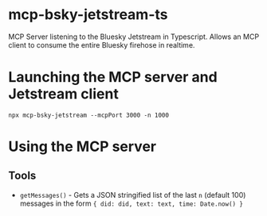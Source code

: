 # mcp-bsky-jetstream-ts
MCP Server listening to the Bluesky Jetstream in Typescript. Allows an MCP client to consume the entire Bluesky firehose in realtime.

# Launching the MCP server and Jetstream client

```
npx mcp-bsky-jetstream --mcpPort 3000 -n 1000
```

# Using the MCP server
## Tools
* `getMessages()` - Gets a JSON stringified list of the last `n` (default 100) messages in the form `{ did: did, text: text, time: Date.now() }`
